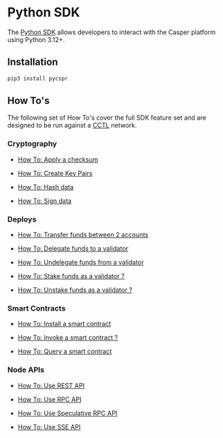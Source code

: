 # Python SDK

The [Python SDK](https://github.com/casper-network/casper-python-sdk) allows developers to interact with the Casper platform using Python 3.12+.

## Installation

```bash
pip3 install pycspr
```

## How To's

The following set of How To's cover the full SDK feature set and are designed to be run against a [CCTL](https://github.com/casper-network/cctl) network.

### Cryptography

* [How To: Apply a checksum](https://github.com/casper-network/casper-python-sdk/blob/main/how_tos/crypto/how_to_apply_a_checksum.py)

* [How To: Create Key Pairs](https://github.com/casper-network/casper-python-sdk/blob/main/how_tos/crypto/how_to_create_key_pairs.py)

* [How To: Hash data](https://github.com/casper-network/casper-python-sdk/blob/main/how_tos/crypto/how_to_hash_data.py)

* [How To: Sign data](https://github.com/casper-network/casper-python-sdk/blob/main/how_tos/crypto/how_to_sign_data.py)

### Deploys

* [How To: Transfer funds between 2 accounts](https://github.com/casper-network/casper-python-sdk/blob/main/how_tos/deploys/how_to_transfer.py)

* [How To: Delegate funds to a validator](https://github.com/casper-network/casper-python-sdk/blob/main/how_tos/deploys/how_to_delegate.py)

* [How To: Undelegate funds from a validator](https://github.com/casper-network/casper-python-sdk/blob/main/how_tos/deploys/how_to_undelegate.py)

* [How To: Stake funds as a validator ?](https://github.com/casper-network/casper-python-sdk/blob/main/how_tos/deploys/how_to_stake.py)

* [How To: Unstake funds as a validator ?](https://github.com/casper-network/casper-python-sdk/blob/main/how_tos/deploys/how_to_unstake.py)

### Smart Contracts

* [How To: Install a smart contract](https://github.com/casper-network/casper-python-sdk/blob/main/how_tos/smart_contracts/how_to_install.py)

* [How To: Invoke a smart contract ?](https://github.com/casper-network/casper-python-sdk/blob/main/how_tos/smart_contracts/how_to_invoke.py)

* [How To: Query a smart contract](https://github.com/casper-network/casper-python-sdk/blob/main/how_tos/smart_contracts/how_to_query.py)

### Node APIs

* [How To: Use REST API](https://github.com/casper-network/casper-python-sdk/blob/main/how_tos/node_apis/how_to_use_rest_client.py)

* [How To: Use RPC API](https://github.com/casper-network/casper-python-sdk/blob/main/how_tos/node_apis/how_to_use_rpc_client.py)

* [How To: Use Speculative RPC API](https://github.com/casper-network/casper-python-sdk/blob/main/how_tos/node_apis/how_to_use_speculative_rpc_client.py)

* [How To: Use SSE API](https://github.com/casper-network/casper-python-sdk/blob/main/how_tos/node_apis/how_to_use_sse_client.py)
